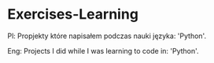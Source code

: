 # Exercises-Learning
Pl:
Propjekty które napisałem podczas nauki języka: 'Python'.

Eng: 
Projects I did while I was learning to code in: 'Python'.
